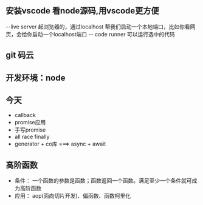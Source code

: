 ## 安装vscode  看node源码,用vscode更方便
--live server 起浏览器的，通过localhost   帮我们启动一个本地端口，比如你看网页，会给你启动一个localhost端口
-- code runner 可以运行选中的代码

## git 码云

## 开发环境：node

## 今天
- callback
- promise应用
- 手写promise
- all race finally
- generator + co库 ===> async + await 

## 高阶函数
- 条件： 一个函数的参数是函数；函数返回一个函数。满足至少一个条件就可成为高阶函数
- 应用： aop(面向切片开发)、偏函数、函数柯里化
